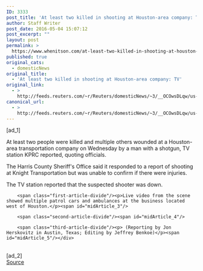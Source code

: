 ```yaml
---
ID: 3333
post_title: 'At least two killed in shooting at Houston-area company: TV'
author: Staff Writer
post_date: 2016-05-04 15:07:12
post_excerpt: ""
layout: post
permalink: >
  https://www.whenitson.com/at-least-two-killed-in-shooting-at-houston-area-company-tv/
published: true
original_cats:
  - domesticNews
original_title:
  - 'At least two killed in shooting at Houston-area company: TV'
original_link:
  - >
    http://feeds.reuters.com/~r/Reuters/domesticNews/~3/__OCOwsDLqw/us-texas-shooting-idUSKCN0XV1S8
canonical_url:
  - >
    http://feeds.reuters.com/~r/Reuters/domesticNews/~3/__OCOwsDLqw/us-texas-shooting-idUSKCN0XV1S8
---
```

 [ad_1]
<br><div id="articleText">
<span id="midArticle_start"/>

<span class="focusParagraph" readability="5"><p><span class="articleLocatio&lt;/span&gt;n">At least two people were killed and multiple others wounded at a Houston-area transportation company on Wednesday by a man with a shotgun, TV station KPRC reported, quoting officials.</span></p></span><span id="midArticle_0"/><p>The Harris County Sheriff's Office said it responded to a report of shooting at Knight Transportation but was unable to confirm if there were injuries.</p><span id="midArticle_1"/><p>The TV station reported that the suspected shooter was down.</p><span id="midArticle_2"/>
        
        <span class="first-article-divide"/><p>Live video from the scene showed multiple patrol cars and ambulances at the business located west of Houston.</p><span id="midArticle_3"/>
        
        <span class="second-article-divide"/><span id="midArticle_4"/>
        
        <span class="third-article-divide"/><p> (Reporting by Jon Herskovitz in Austin, Texas; Editing by Jeffrey Benkoe)</p><span id="midArticle_5"/></div>
<br>[ad_2]
<br><a href="http://feeds.reuters.com/~r/Reuters/domesticNews/~3/__OCOwsDLqw/us-texas-shooting-idUSKCN0XV1S8">Source </a>